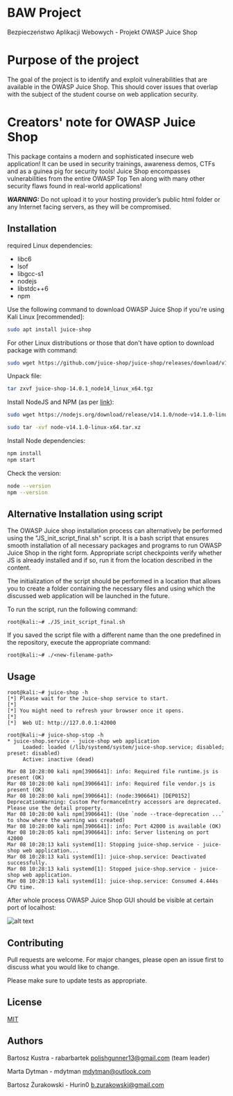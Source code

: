 # BAW Project

Bezpieczeństwo Aplikacji Webowych - Projekt OWASP Juice Shop

# Purpose of the project

The goal of the project is to identify and exploit vulnerabilities that are available in the OWASP Juice Shop. This should cover issues that overlap with the subject of the student course on web application security.

# Creators' note for OWASP Juice Shop

This package contains a modern and sophisticated insecure web application! It can be used in security trainings, awareness demos, CTFs and as a guinea pig for security tools! Juice Shop encompasses vulnerabilities from the entire OWASP Top Ten along with many other security flaws found in real-world applications!

***WARNING:*** Do not upload it to your hosting provider’s public html folder or any Internet facing servers, as they will be compromised.

## Installation

required Linux dependencies:
 - libc6
 - lsof
 - libgcc-s1
 - nodejs
 - libstdc++6
 - npm

Use the following command to download OWASP Juice Shop if you're using Kali Linux [recommended]:

```bash
sudo apt install juice-shop
```

For other Linux distributions or those that don't have option to download package with command:

```bash
sudo wget https://github.com/juice-shop/juice-shop/releases/download/v14.0.1/juice-shop-14.0.1_node14_linux_x64.tgz
```
Unpack file:

```bash
tar zxvf juice-shop-14.0.1_node14_linux_x64.tgz
```
Install NodeJS and NPM (as per [link](https://www.golinuxcloud.com/install-owasp-juice-shop-kali-linux/)):

```bash
sudo wget https://nodejs.org/download/release/v14.1.0/node-v14.1.0-linux-x64.tar.xz

sudo tar -xvf node-v14.1.0-linux-x64.tar.xz
```

Install Node dependencies:

```bash
npm install
npm start
```

Check the version:
```bash
node --version
npm --version
```

## Alternative Installation using script

The OWASP Juice shop installation process can alternatively be performed using the "JS_init_script_final.sh" script. It is a bash script that ensures smooth installation of all necessary packages and programs to run OWASP Juice Shop in the right form. Appropriate script checkpoints verify whether JS is already installed and if so, run it from the location described in the content.

The initialization of the script should be performed in a location that allows you to create a folder containing the necessary files and using which the discussed web application will be launched in the future.

To run the script, run the following command:
```console
root@kali:~# ./JS_init_script_final.sh
```

If you saved the script file with a different name than the one predefined in the repository, execute the appropriate command:
```console
root@kali:~# ./<new-filename-path>
```

## Usage

```console
root@kali:~# juice-shop -h
[*] Please wait for the Juice-shop service to start.
[*]
[*] You might need to refresh your browser once it opens.
[*]
[*]  Web UI: http://127.0.0.1:42000
```

```console
root@kali:~# juice-shop-stop -h
* juice-shop.service - juice-shop web application
     Loaded: loaded (/lib/systemd/system/juice-shop.service; disabled; preset: disabled)
     Active: inactive (dead)

Mar 08 10:28:00 kali npm[3906641]: info: Required file runtime.js is present (OK)
Mar 08 10:28:00 kali npm[3906641]: info: Required file vendor.js is present (OK)
Mar 08 10:28:00 kali npm[3906641]: (node:3906641) [DEP0152] DeprecationWarning: Custom PerformanceEntry accessors are deprecated. Please use the detail property.
Mar 08 10:28:00 kali npm[3906641]: (Use `node --trace-deprecation ...` to show where the warning was created)
Mar 08 10:28:00 kali npm[3906641]: info: Port 42000 is available (OK)
Mar 08 10:28:05 kali npm[3906641]: info: Server listening on port 42000
Mar 08 10:28:13 kali systemd[1]: Stopping juice-shop.service - juice-shop web application...
Mar 08 10:28:13 kali systemd[1]: juice-shop.service: Deactivated successfully.
Mar 08 10:28:13 kali systemd[1]: Stopped juice-shop.service - juice-shop web application.
Mar 08 10:28:13 kali systemd[1]: juice-shop.service: Consumed 4.444s CPU time.
```

After whole process OWASP Juice Shop GUI should be visible at certain port of localhost:

![alt text](https://raw.githubusercontent.com/juice-shop/juice-shop/master/screenshots/screenshot02.png "OWASP Juice Shop Main Page")

## Contributing

Pull requests are welcome. For major changes, please open an issue first
to discuss what you would like to change.

Please make sure to update tests as appropriate.

## License

[MIT](https://github.com/juice-shop/juice-shop/blob/master/LICENSE)

## Authors

Bartosz Kustra - rabarbartek <polishgunner13@gmail.com> (team leader)

Marta Dytman - mdytman <mdytman@outlook.com>

Bartosz Żurakowski - Hurin0 <b.zurakowski@gmail.com>
